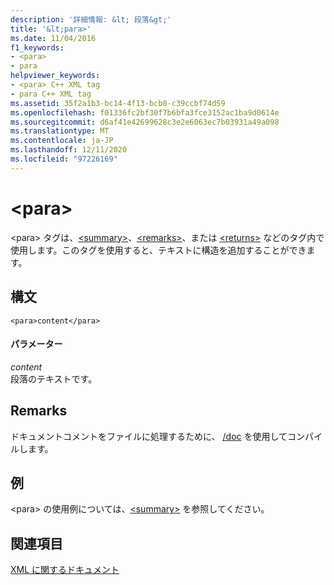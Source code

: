 ```yaml
---
description: '詳細情報: &lt; 段落&gt;'
title: '&lt;para>'
ms.date: 11/04/2016
f1_keywords:
- <para>
- para
helpviewer_keywords:
- <para> C++ XML tag
- para C++ XML tag
ms.assetid: 35f2a1b3-bc14-4f13-bcb0-c39ccbf74d59
ms.openlocfilehash: f01336fc2bf30f7b6bfa3fce3152ac1ba9d0614e
ms.sourcegitcommit: d6af41e42699628c3e2e6063ec7b03931a49a098
ms.translationtype: MT
ms.contentlocale: ja-JP
ms.lasthandoff: 12/11/2020
ms.locfileid: "97226169"
---
```

# <a name="ltparagt"></a>&lt;para&gt;

\<para> タグは、[\<summary>](summary-visual-cpp.md)、[\<remarks>](remarks-visual-cpp.md)、または [\<returns>](returns-visual-cpp.md) などのタグ内で使用します。このタグを使用すると、テキストに構造を追加することができます。

## <a name="syntax"></a>構文

```
<para>content</para>
```

#### <a name="parameters"></a>パラメーター

*content*<br/>
段落のテキストです。

## <a name="remarks"></a>Remarks

ドキュメントコメントをファイルに処理するために、 [/doc](doc-process-documentation-comments-c-cpp.md) を使用してコンパイルします。

## <a name="example"></a>例

\<para> の使用例については、[\<summary>](summary-visual-cpp.md) を参照してください。

## <a name="see-also"></a>関連項目

[XML に関するドキュメント](xml-documentation-visual-cpp.md)
